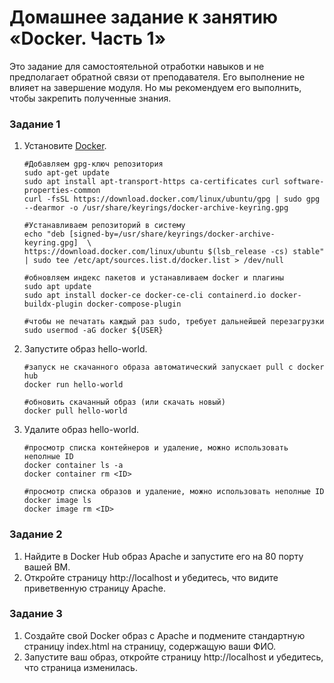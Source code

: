 # Домашнее задание к занятию «Docker. Часть 1»

Это задание для самостоятельной отработки навыков и не предполагает обратной связи от преподавателя. Его выполнение не влияет на завершение модуля. Но мы рекомендуем его выполнить, чтобы закрепить полученные знания.

### Задание 1  

1. Установите [Docker](https://www.docker.com/).

   ```
   #Добавляем gpg-ключ репозитория
   sudo apt-get update
   sudo apt install apt-transport-https ca-certificates curl software-properties-common
   curl -fsSL https://download.docker.com/linux/ubuntu/gpg | sudo gpg --dearmor -o /usr/share/keyrings/docker-archive-keyring.gpg

   #Устанавливаем репозиторий в систему
   echo "deb [signed-by=/usr/share/keyrings/docker-archive-keyring.gpg]  \
   https://download.docker.com/linux/ubuntu $(lsb_release -cs) stable" | sudo tee /etc/apt/sources.list.d/docker.list > /dev/null
  
   #обновляем индекс пакетов и устанавливаем docker и плагины
   sudo apt update
   sudo apt install docker-ce docker-ce-cli containerd.io docker-buildx-plugin docker-compose-plugin

   #чтобы не печатать каждый раз sudo, требует дальнейшей перезагрузки
   sudo usermod -aG docker ${USER}
   ```

2. Запустите образ hello-world.

    ```
    #запуск не скачанного образа автоматический запускает pull с docker hub
    docker run hello-world

    #обновить скачанный образ (или скачать новый)
    docker pull hello-world
    ```

3. Удалите образ hello-world.
  
    ```
    #просмотр списка контейнеров и удаление, можно использовать неполные ID
    docker container ls -a
    docker container rm <ID>

    #просмотр списка образов и удаление, можно использовать неполные ID
    docker image ls
    docker image rm <ID>

### Задание 2

1. Найдите в Docker Hub образ Apache и запустите его на 80 порту вашей ВМ.
2. Откройте страницу http://localhost и убедитесь, что видите приветвенную страницу Apache.

### Задание 3

1. Создайте свой Docker образ с Apache и подмените стандартную страницу index.html на страницу, содержащую ваши ФИО.
2. Запустите ваш образ, откройте страницу http://localhost и убедитесь, что страница изменилась.
